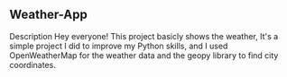 Weather-App
-------------
Description
Hey everyone!
This project basicly shows the weather, It's a simple project I did to improve my Python skills, and I used OpenWeatherMap for the weather data and the geopy library to find city coordinates. 
